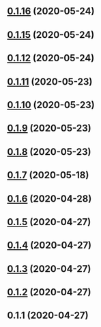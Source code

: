 ## [0.1.16](https://github.com/fastid/musely-ui/compare/v0.1.15...v0.1.16) (2020-05-24)



## [0.1.15](https://github.com/fastid/musely-ui/compare/v0.1.12...v0.1.15) (2020-05-24)



## [0.1.12](https://github.com/fastid/musely-ui/compare/v0.1.11...v0.1.12) (2020-05-24)



## [0.1.11](https://github.com/fastid/musely-ui/compare/v0.1.10...v0.1.11) (2020-05-23)



## [0.1.10](https://github.com/fastid/musely-ui/compare/v0.1.9...v0.1.10) (2020-05-23)



## [0.1.9](https://github.com/fastid/musely-ui/compare/v0.1.8...v0.1.9) (2020-05-23)



## [0.1.8](https://github.com/fastid/musely-ui/compare/v0.1.7...v0.1.8) (2020-05-23)



## [0.1.7](https://github.com/fastid/musely-ui/compare/v0.1.6...v0.1.7) (2020-05-18)



## [0.1.6](https://github.com/fastid/musely-ui/compare/v0.1.5...v0.1.6) (2020-04-28)



## [0.1.5](https://github.com/fastid/musely-ui/compare/v0.1.4...v0.1.5) (2020-04-27)



## [0.1.4](https://github.com/fastid/musely-ui/compare/v0.1.3...v0.1.4) (2020-04-27)



## [0.1.3](https://github.com/fastid/musely-ui/compare/v0.1.2...v0.1.3) (2020-04-27)



## [0.1.2](https://github.com/fastid/musely-ui/compare/v0.1.1...v0.1.2) (2020-04-27)



## 0.1.1 (2020-04-27)



